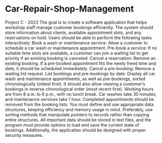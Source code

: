 # Car-Repair-Shop-Management
Project C - 2023
The goal is to create a software application that helps workshop staff manage customer bookings efficiently. The system should store information about clients, available appointment slots, and any reservations on hold. Users should be able to perform the following tasks interactively:
Book a wash or maintenance service: Allow a customer to schedule a car wash or maintenance appointment.
Pre-book a service: If no suitable time slots are available, a customer can join a waiting list to get priority if an existing booking is canceled.
Cancel a reservation: Remove an existing booking. If a pre-booked appointment fits the newly freed time and date, it should be scheduled immediately.
Cancel a pre-booking: Remove a waiting list request.
List bookings and pre-bookings by date: Display all car wash and maintenance appointments, as well as pre-bookings, sorted chronologically (oldest first). It should also allow viewing a customer’s bookings in reverse chronological order (most recent first).
Working hours are from 8 a.m. to 6 p.m., with no lunch break. Car washes take 30 minutes, and maintenance services take 1 hour. Completed appointments should be removed from the booking lists.
You must define and use appropriate data structures, keeping efficiency and memory usage in mind. Preferably, use sorting methods that manipulate pointers to records rather than copying entire structures.
All important data should be stored in text files, and the program must provide options to load and save the current state of bookings. Additionally, the application should be designed with proper security measures.
